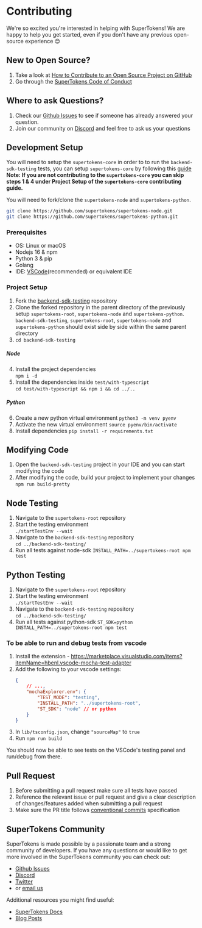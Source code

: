 # Contributing

We're so excited you're interested in helping with SuperTokens! We are happy to help you get started, even if you don't have any previous open-source experience :blush:

## New to Open Source?

1. Take a look at [How to Contribute to an Open Source Project on GitHub](https://egghead.io/courses/how-to-contribute-to-an-open-source-project-on-github)
2. Go through the [SuperTokens Code of Conduct](https://github.com/supertokens/backend-sdk-testing/blob/master/CODE_OF_CONDUCT.md)

## Where to ask Questions?

1. Check our [Github Issues](https://github.com/supertokens/backend-sdk-testing/issues) to see if someone has already answered your question.
2. Join our community on [Discord](https://supertokens.com/discord) and feel free to ask us your questions

## Development Setup

You will need to setup the `supertokens-core` in order to to run the `backend-sdk-testing` tests, you can setup `supertokens-core` by following this [guide](https://github.com/supertokens/supertokens-core/blob/master/CONTRIBUTING.md#development-setup)  
**Note: If you are not contributing to the `supertokens-core` you can skip steps 1 & 4 under Project Setup of the `supertokens-core` contributing guide.**

You will need to fork/clone the `supertokens-node` and `supertokens-python`.

```bash
git clone https://github.com/supertokens/supertokens-node.git
git clone https://github.com/supertokens/supertokens-python.git
```

### Prerequisites

-   OS: Linux or macOS
-   Nodejs 16 & npm
-   Python 3 & pip
-   Golang
-   IDE: [VSCode](https://code.visualstudio.com/download)(recommended) or equivalent IDE

### Project Setup

1. Fork the [backend-sdk-testing](https://github.com/supertokens/backend-sdk-testing) repository
2. Clone the forked repository in the parent directory of the previously setup `supertokens-root`, `supertokens-node` and `supertokens-python`.  
   `backend-sdk-testing`, `supertokens-root`, `supertokens-node` and `supertokens-python` should exist side by side within the same parent directory
3. `cd backend-sdk-testing`

##### Node

4. Install the project dependencies  
   `npm i -d`
5. Install the dependencies inside `test/with-typescript`  
   `cd test/with-typescript && npm i && cd ../..`

##### Python

6. Create a new python virtual environment
   `python3 -m venv pyenv`
7. Activate the new virtual environment
   `source pyenv/bin/activate`
8. Install dependencies
   `pip install -r requirements.txt`

## Modifying Code

1. Open the `backend-sdk-testing` project in your IDE and you can start modifying the code
2. After modifying the code, build your project to implement your changes  
   `npm run build-pretty`

## Node Testing

1. Navigate to the `supertokens-root` repository
2. Start the testing environment  
   `./startTestEnv --wait`
3. Navigate to the `backend-sdk-testing` repository  
   `cd ../backend-sdk-testing/`
4. Run all tests against node-sdk
   `INSTALL_PATH=../supertokens-root npm test`

## Python Testing

1. Navigate to the `supertokens-root` repository
2. Start the testing environment  
   `./startTestEnv --wait`
3. Navigate to the `backend-sdk-testing` repository  
   `cd ../backend-sdk-testing/`
4. Run all tests against python-sdk
   `ST_SDK=python INSTALL_PATH=../supertokens-root npm test`

### To be able to run and debug tests from vscode

1. Install the extension - https://marketplace.visualstudio.com/items?itemName=hbenl.vscode-mocha-test-adapter
2. Add the following to your vscode settings:
    ```json
    {
        // ...,
        "mochaExplorer.env": {
            "TEST_MODE": "testing",
            "INSTALL_PATH": "../supertokens-root",
            "ST_SDK": "node" // or python
        }
    }
    ```
3. In `lib/tsconfig.json`, change `"sourceMap"` to `true`
4. Run `npm run build`

You should now be able to see tests on the VSCode's testing panel and run/debug from there.

## Pull Request

1. Before submitting a pull request make sure all tests have passed
2. Reference the relevant issue or pull request and give a clear description of changes/features added when submitting a pull request
3. Make sure the PR title follows [conventional commits](https://www.conventionalcommits.org/en/v1.0.0/) specification

## SuperTokens Community

SuperTokens is made possible by a passionate team and a strong community of developers. If you have any questions or would like to get more involved in the SuperTokens community you can check out:

-   [Github Issues](https://github.com/supertokens/backend-sdk-testing/issues)
-   [Discord](https://supertokens.com/discord)
-   [Twitter](https://twitter.com/supertokensio)
-   or [email us](mailto:team@supertokens.com)

Additional resources you might find useful:

-   [SuperTokens Docs](https://supertokens.com/docs/community/getting-started/installation)
-   [Blog Posts](https://supertokens.com/blog/)
